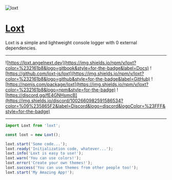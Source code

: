 ![loxt](https://user-images.githubusercontent.com/79442303/220187872-63a607d4-3648-468c-a90c-f685e0cfd5f3.png)

# [Loxt](https://angelnext.dev/)

Loxt is a simple and lightweight console logger with 0 external dependencies.

---

![https://loxt.angelnext.dev](https://img.shields.io/npm/v/loxt?color=%232161b8&logo=gitbook&style=for-the-badge&label=Docs)
![https://github.com/loxt-js/loxt](https://img.shields.io/npm/v/loxt?color=%232161b8&logo=github&style=for-the-badge&label=GitHub)
![https://npmjs.com/package/loxt](https://img.shields.io/npm/v/loxt?color=%232161b8&logo=npm&style=for-the-badge)
![https://discord.gg/fE4GNHsmcB](https://img.shields.io/discord/1002660982591586534?color=%09%235865F2&label=Discord&logo=discord&logoColor=%23FFF&style=for-the-badge)

---

```ts
import Loxt from 'loxt';

const loxt = new Loxt();

loxt.start('Some code...');
loxt.ready('Initialization code, whatever...');
loxt.info('Loxt is easy to use!');     
loxt.warn('You can use colors!');      
loxt.error('Create your own themes!'); 
loxt.success('You can use themes from other people too!');
loxt.start('My Amazing App!');
```
